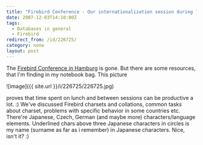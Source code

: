 ```yaml
---
title: "Firebird Conference - Our internationalization session during lunch and between sessions"
date: 2007-12-03T14:10:00Z
tags:
  - Databases in general
  - Firebird
redirect_from: /id/226725/
category: none
layout: post
---
```

The [Firebird Conference in Hamburg][1] is gone. But there are some resources, that I'm finding in my notebook bag. This picture

![image]({{ site.url }}/i/226725/226725.jpg)

proves that time spent on lunch and between sessions can be productive a lot. :) We've discussed Firebird charsets and collations, common tasks about charset, problems with specific behavior in some countries etc. There're Japanese, Czech, German (and maybe more) characters/language elements. Underlined chars above three Japanese characters in circles is my name (surname as far as i remember) in Japanese characters. Nice, isn't it? :)

[1]: http://www.hk-software.net/firebird-conference.com/content/
